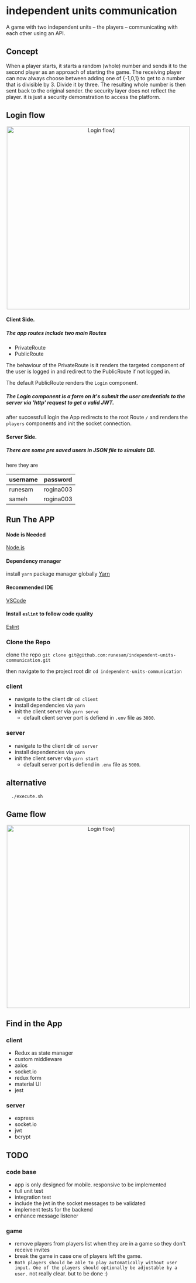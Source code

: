 # independent units communication
A game with two independent units – the players – communicating with each other using an API.

## Concept
When a player starts, it starts a random (whole) number and sends it to the second player as an approach of starting the game. The receiving player can now always choose between adding one of {-1,0,1} to get to a number that is divisible by 3. Divide it by three. The resulting whole number is then sent back to the original sender.
the security layer does not reflect the player. it is just a security demonstration to access the platform.

## Login flow
<p align="center">
  <img height="500" alt="Login flow]" src="docs/01.gif">
</p>

#### Client Side.

##### The app routes include two main Routes
- PrivateRoute
- PublicRoute

The behaviour of the PrivateRoute is it renders the targeted component of the user is logged in and redirect to the PublicRoute if not logged in.

The default PublicRoute renders the `Login` component.

##### The Login component is a form on it's submit the user credentials to the server via 'http' request to get a valid JWT.

after successfull login the App redirects to the root Route `/` and renders the `players` components and init the socket connection.

#### Server Side.
##### There are some pre saved users in JSON file to simulate DB.

here they are

| username  | password |
| ------------- | ------------- |
| runesam  | rogina003  |
| sameh  | rogina003  |



## Run The APP

#### Node is Needed
[Node.js](https://nodejs.org/en/)

#### Dependency manager
install `yarn` package manager globally
[Yarn](https://yarnpkg.com/lang/en/docs/install/)

#### Recommended IDE
[VSCode](https://code.visualstudio.com/)

#### Install `eslint` to follow code quality
[Eslint](https://marketplace.visualstudio.com/items?itemName=dbaeumer.vscode-eslint)

### Clone the Repo
clone the repo `git clone git@github.com:runesam/independent-units-communication.git`

then navigate to the project root dir `cd independent-units-communication`

### client
- navigate to the client dir `cd client`
- install dependencies via `yarn`
- init the client server via `yarn serve`
  - default client server port is defiend in `.env` file as `3000`.


### server
- navigate to the client dir `cd server`
- install dependencies via `yarn`
- init the client server via `yarn start`
  - default server port is defiend in `.env` file as `5000`.


## alternative
```shell
  ./execute.sh
```

## Game flow
<p align="center">
  <img height="500" alt="Login flow]" src="docs/02.gif">
</p>

## Find in the App

### client
- Redux as state manager
- custom middleware
- axios
- socket.io
- redux form
- material UI
- jest

### server
- express
- socket.io
- jwt
- bcrypt

## TODO
### code base
- app is only designed for mobile. responsive to be implemented
- full unit test
- integration test
- include the jwt in the socket messages to be validated
- implement tests for the backend
- enhance message listener

### game
- remove players from players list when they are in a game so they don't receive invites
- break the game in case one of players left the game.
- `Both players should be able to play automatically without user input. One of the players should optionally be adjustable by a user.` not really clear. but to be done :)

